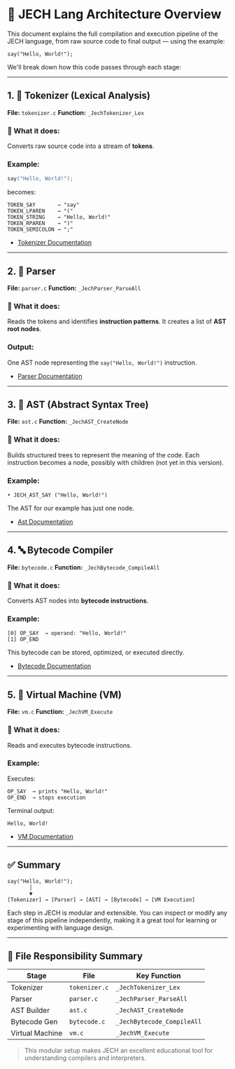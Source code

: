 # 📐 JECH Lang Architecture Overview

This document explains the full compilation and execution pipeline of the JECH language, from raw source code to final output — using the example:

```jc
say("Hello, World!");
```

We'll break down how this code passes through each stage:

---

## 1. 🧾 Tokenizer (Lexical Analysis)

**File:** `tokenizer.c`
**Function:** `_JechTokenizer_Lex`

### 🔧 What it does:

Converts raw source code into a stream of **tokens**.

### Example:

```c
say("Hello, World!");
```

becomes:

```text
TOKEN_SAY       → "say"
TOKEN_LPAREN    → "("
TOKEN_STRING    → "Hello, World!"
TOKEN_RPAREN    → ")"
TOKEN_SEMICOLON → ";"
```

- [Tokenizer Documentation](tokenizer.md)

---

## 2. 🧱 Parser

**File:** `parser.c`
**Function:** `_JechParser_ParseAll`

### 🔧 What it does:

Reads the tokens and identifies **instruction patterns**. It creates a list of **AST root nodes**.

### Output:

One AST node representing the `say("Hello, World!")` instruction.

- [Parser Documentation](parser.md)

---

## 3. 🌳 AST (Abstract Syntax Tree)

**File:** `ast.c`
**Function:** `_JechAST_CreateNode`

### 🔧 What it does:

Builds structured trees to represent the meaning of the code.
Each instruction becomes a node, possibly with children (not yet in this version).

### Example:

```text
• JECH_AST_SAY ("Hello, World!")
```

The AST for our example has just one node.

- [Ast Documentation](ast.md)

---

## 4. 🔤 Bytecode Compiler

**File:** `bytecode.c`
**Function:** `_JechBytecode_CompileAll`

### 🔧 What it does:

Converts AST nodes into **bytecode instructions**.

### Example:

```text
[0] OP_SAY  → operand: "Hello, World!"
[1] OP_END
```

This bytecode can be stored, optimized, or executed directly.

- [Bytecode Documentation](bytecode.md)

---

## 5. 🧠 Virtual Machine (VM)

**File:** `vm.c`
**Function:** `_JechVM_Execute`

### 🔧 What it does:

Reads and executes bytecode instructions.

### Example:

Executes:

```text
OP_SAY  → prints "Hello, World!"
OP_END  → stops execution
```

Terminal output:

```
Hello, World!
```

- [VM Documentation](vm.md)

---

## ✅ Summary

```text
say("Hello, World!");
       │
       ▼
[Tokenizer] → [Parser] → [AST] → [Bytecode] → [VM Execution]
```

Each step in JECH is modular and extensible. You can inspect or modify any stage of this pipeline independently, making it a great tool for learning or experimenting with language design.

---

## 🧩 File Responsibility Summary

| Stage           | File          | Key Function               |
| --------------- | ------------- | -------------------------- |
| Tokenizer       | `tokenizer.c` | `_JechTokenizer_Lex`       |
| Parser          | `parser.c`    | `_JechParser_ParseAll`     |
| AST Builder     | `ast.c`       | `_JechAST_CreateNode`      |
| Bytecode Gen    | `bytecode.c`  | `_JechBytecode_CompileAll` |
| Virtual Machine | `vm.c`        | `_JechVM_Execute`          |

> This modular setup makes JECH an excellent educational tool for understanding compilers and interpreters.
